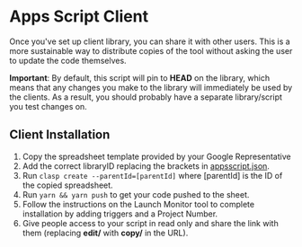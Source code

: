# Apps Script Client

Once you've set up client library, you can share it with other users. This is a
more sustainable way to distribute copies of the tool without asking the user to
update the code themselves.


**Important**: By default, this script will pin to **HEAD** on the library,
which means that any changes you make to the library will immediately be used
by the clients. As a result, you should probably have a separate library/script
you test changes on.

## Client Installation
1. Copy the spreadsheet template provided by your Google Representative
2. Add the correct libraryID replacing the brackets in [appsscript.json](appsscript.json).
3. Run `clasp create --parentId=[parentId]` where [parentId] is the ID of the copied spreadsheet.
4. Run `yarn && yarn push` to get your code pushed to the sheet.
5. Follow the instructions on the Launch Monitor tool to complete installation by adding triggers and a Project Number.
6. Give people access to your script in read only and share the link with them (replacing **edit/** with **copy/** in the URL).

